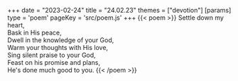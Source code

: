 +++
date = "2023-02-24"
title = "24.02.23"
themes = ["devotion"]
[params]
  type = 'poem'
  pageKey = 'src/poem.js'
+++
{{< poem >}}
Settle down my heart,  
Bask in His peace,  
Dwell in the knowledge of your God,  
Warm your thoughts with His love,  
Sing silent praise to your God,  
Feast on his promise and plans,  
He's done much good to you.
{{< /poem >}}